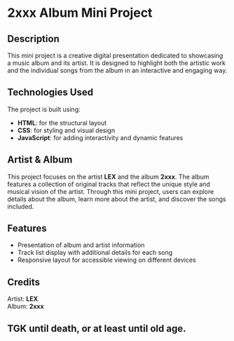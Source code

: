 # 2xxx Album Mini Project

## Description
This mini project is a creative digital presentation dedicated to showcasing a music album and its artist. It is designed to highlight both the artistic work and the individual songs from the album in an interactive and engaging way.

## Technologies Used
The project is built using:
- **HTML**: for the structural layout
- **CSS**: for styling and visual design
- **JavaScript**: for adding interactivity and dynamic features

## Artist & Album
This project focuses on the artist **LEX** and the album **2xxx**. The album features a collection of original tracks that reflect the unique style and musical vision of the artist. Through this mini project, users can explore details about the album, learn more about the artist, and discover the songs included.

## Features
- Presentation of album and artist information
- Track list display with additional details for each song
- Responsive layout for accessible viewing on different devices


## Credits 
Artist: **LEX**  
Album: **2xxx**

## TGK until death, or at least until old age.
